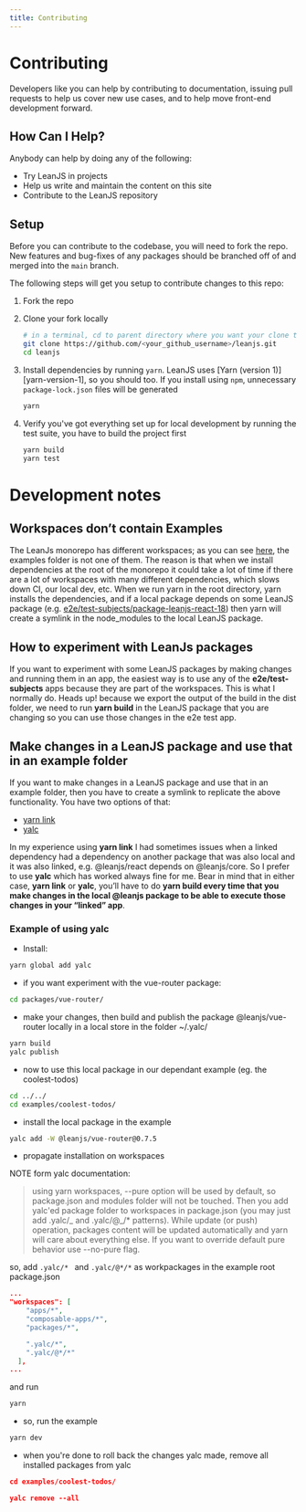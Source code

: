 ```yaml
---
title: Contributing
---
```


# Contributing

Developers like you can help by contributing to documentation, issuing pull requests to help us cover new use cases, and to help move front-end development forward.

## How Can I Help?

Anybody can help by doing any of the following:

- Try LeanJS in projects
- Help us write and maintain the content on this site
- Contribute to the LeanJS repository

## Setup

Before you can contribute to the codebase, you will need to fork the repo. New features and bug-fixes of any packages should be branched off of and merged into the `main` branch.

The following steps will get you setup to contribute changes to this repo:

1. Fork the repo

2. Clone your fork locally

   ```bash
   # in a terminal, cd to parent directory where you want your clone to be, then
   git clone https://github.com/<your_github_username>/leanjs.git
   cd leanjs
   ```

3. Install dependencies by running `yarn`. LeanJS uses [Yarn (version 1)][yarn-version-1], so you should too. If you install using `npm`, unnecessary `package-lock.json` files will be generated

   ```bash
   yarn
   ```

4. Verify you've got everything set up for local development by running the test suite, you have to build the project first

   ```bash
   yarn build
   yarn test
   ```

# Development notes

## Workspaces don’t contain Examples

The LeanJs monorepo has different workspaces; as you can see [here](https://github.com/leanjs/leanjs/blob/main/package.json#L27), the examples folder is not one of them.
The reason is that when we install dependencies at the root of the monorepo it could take a lot of time if there are a lot of workspaces with many different dependencies, which slows down CI, our local dev, etc.
When we run yarn in the root directory, yarn installs the dependencies, and if a local package depends on some LeanJS package (e.g. [e2e/test-subjects/package-leanjs-react-18](https://github.com/leanjs/leanjs/blob/main/e2e/test-subjects/package-leanjs-react-18/package.json#L23)) then yarn will create a symlink in the node_modules to the local LeanJS package.

## How to experiment with LeanJs packages

If you want to experiment with some LeanJS packages by making changes and running them in an app, the easiest way is to use any of the **e2e/test-subjects** apps because they are part of the workspaces. This is what I normally do. Heads up! because we export the output of the build in the dist folder, we need to run **yarn build** in the LeanJS package that you are changing so you can use those changes in the e2e test app.

## Make changes in a LeanJS package and use that in an example folder

If you want to make changes in a LeanJS package and use that in an example folder, then you have to create a symlink to replicate the above functionality. You have two options of that:

- [yarn link](https://classic.yarnpkg.com/lang/en/docs/cli/link/)
- [yalc](https://github.com/wclr/yalc)

In my experience using **yarn link** I had sometimes issues when a linked dependency had a dependency on another package that was also local and it was also linked, e.g. @leanjs/react depends on @leanjs/core. So I prefer to use **yalc** which has worked always fine for me.
Bear in mind that in either case, **yarn link** or **yalc**, you’ll have to do **yarn build every time that you make changes in the local @leanjs package to be able to execute those changes in your “linked” app**.

### Example of using yalc

- Install:

```bash
yarn global add yalc
```

- if you want experiment with the vue-router package:

```bash
cd packages/vue-router/
```

- make your changes, then build and publish the package @leanjs/vue-router locally in a local store in the folder ~/.yalc/

```bash
yarn build
yalc publish
```

- now to use this local package in our dependant example (eg. the coolest-todos)

```bash
cd ../../
cd examples/coolest-todos/
```

- install the local package in the example

```bash
yalc add -W @leanjs/vue-router@0.7.5
```

- propagate installation on workspaces

NOTE form yalc documentation:

> using yarn workspaces, --pure option will be used by default, so package.json and modules folder will not be touched. Then you add yalc'ed package folder to workspaces in package.json (you may just add .yalc/_ and .yalc/@_/\* patterns). While update (or push) operation, packages content will be updated automatically and yarn will care about everything else. If you want to override default pure behavior use --no-pure flag.

so, add `.yalc/* ` and `.yalc/@*/*` as workpackages in the example root package.json

```json
...
"workspaces": [
    "apps/*",
    "composable-apps/*",
    "packages/*",

    ".yalc/*",
    ".yalc/@*/*"
  ],
...
```

and run

```bash
yarn
```

- so, run the example

```bash
yarn dev
```

- when you're done to roll back the changes yalc made, remove all installed packages from yalc

```json
cd examples/coolest-todos/

yalc remove --all
```
